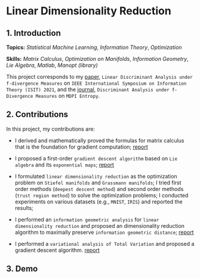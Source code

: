# Linear Dimensionality Reduction

## 1. Introduction

**Topics:** _Statistical Machine Learning_, _Information Theory_, _Optimization_

**Skills:** _Matrix Calculus_, _Optimization on Manifolds_, _Information Geometry_, _Lie Algebra_, _Matlab_, _Manopt (library)_

This project corresponds to my [paper](https://ieeexplore.ieee.org/abstract/document/9518004), `Linear Discriminant Analysis under f-divergence Measures` on `IEEE International Symposium on Information Theory (ISIT) 2021`, and the [journal](https://www.mdpi.com/1099-4300/24/2/188), `Discriminant Analysis under f-Divergence Measures` on `MDPI Entropy`.

## 2. Contributions

In this project, my contributions are:

- I derived and mathematically proved the formulas for matrix calculus that is the foundation for gradient computation; [report](/reports/Maximizing_Divergence_after_Linear_Dimensionality_Reduction.pdf)

- I proposed a first-order `gradient descent algorithm` based on `Lie algebra` and its `exponential maps`; [report](/reports/Statistical_LDAs_Results_on_Various_Datasets.pdf)

- I formulated `linear dimensionality reduction` as the optimization problem on `Stiefel manifolds` and `Grassmann manifolds`; I tried first order methods (`deepest descent method`) and second order methods (`trust region method`) to solve the optimization problems; I conducted experiments on various datasets (e.g., `MNIST`, `IRIS`) and reported the results;

- I performed an `information geometric analysis` for `linear dimensionality reduction` and proposed an dimensionality reduction algorithm to maximally preserve `information geometric distance`; [report](/reports/An_Information_Geometric_Interpretation_of_Linear_Dimensionality_Reduction.pdf)

- I performed a `variational analysis of Total Variation` and proposed a gradient descent algorithm. [report](/reports/Gradient_Based_Optimization_on_Total_Variation.pdf)

## 3. Demo

